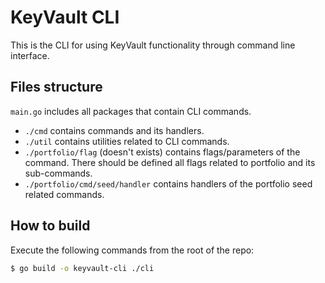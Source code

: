 # KeyVault CLI

This is the CLI for using KeyVault functionality through command line interface.

## Files structure

`main.go` includes all packages that contain CLI commands.

- `./cmd` contains commands and its handlers.
- `./util` contains utilities related to CLI commands.
- `./portfolio/flag` (doesn't exists) contains flags/parameters of the command. 
    There should be defined all flags related to portfolio and its sub-commands.
- `./portfolio/cmd/seed/handler` contains handlers of the portfolio seed related commands.

## How to build

Execute the following commands from the root of the repo:

```bash
$ go build -o keyvault-cli ./cli
```